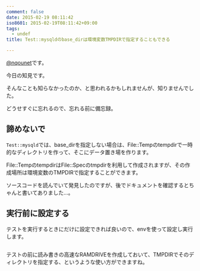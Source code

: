 ```yaml
---
comment: false
date: 2015-02-19 08:11:42
iso8601: 2015-02-19T08:11:42+09:00
tags:
  - undef
title: Test::mysqldのbase_dirは環境変数TMPDIRで指定することもできる

---
```


<p><a href="https://twitter.com/nqounet">@nqounet</a>です。</p>

<p>今日の知見です。</p>

<p>そんなことも知らなかったのか、と思われるかもしれませんが、知りませんでした。</p>

<p>どうせすぐに忘れるので、忘れる前に備忘録。</p>



<h2>諦めないで</h2>

<p><code>Test::mysqld</code>では、base_dirを指定しない場合は、File::Tempのtempdirで一時的なディレクトリを作って、そこにデータ置き場を作ります。</p>

<p>File::TempのtempdirはFile::Specのtmpdirを利用して作成されますが、その作成場所は環境変数のTMPDIRで指定することができます。</p>

<p>ソースコードを読んでいて発見したのですが、後でドキュメントを確認するとちゃんと書いてありました…。</p>

<h2>実行前に設定する</h2>

<p>テストを実行するときにだけに設定できれば良いので、envを使って設定し実行します。</p>

```$ env TMPDIR=./tmp prove -vlr t
```

<p>テストの前に読み書きの高速なRAMDRIVEを作成しておいて、TMPDIRでそのディレクトリを指定する、というような使い方ができますね。</p>
    	